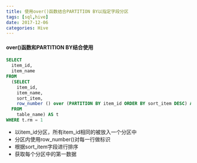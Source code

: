 ```yaml
---
title: 使用over()函数结合PARTITION BY以指定字段分区
tags: [sql,hive]
date: 2017-12-06
categories: Hive
---
```


#### over()函数和PARTITION BY结合使用

``` sql
SELECT 
  item_id,
  item_name
FROM
  (SELECT 
    item_id,
    item_name,
    sort_item, 
    row_number () over (PARTITION BY item_id ORDER BY sort_item DESC) AS rm 
  FROM
    table_name) AS t
WHERE t.rm = 1
```

* 以item_id分区，所有item_id相同的被放入一个分区中
* 分区内使用row_number()对每一行做标识
* 根据sort_item字段进行排序
* 获取每个分区中的第一数据
